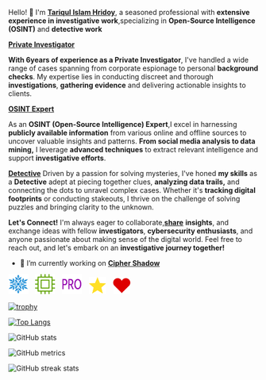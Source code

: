 Hello! 👋 I'm [**Tariqul IsIam Hridoy**](https://medium.com/@TariqullslamHridoy),
a seasoned professional with **extensive experience in investigative work**,specializing in **Open-Source Intelligence (OSINT)** and **detective work**

[**Private Investigator**](https://www.facebook.com/groups/hridoy.private.investigator.osint)

**With 6years of experience as a Private Investigator**,
 I've handled a wide range of cases spanning from corporate espionage to personal **background checks**.
My expertise lies in conducting discreet and thorough **investigations**, **gathering evidence** and delivering actionable insights to clients.

[**OSINT Expert**](https://www.facebook.com/groups/hridoy.private.investigator.osint)

As an **OSINT (Open-Source Intelligence) Expert**,I excel in harnessing **publicly available information** from various online and 
offline sources to uncover valuable insights and patterns. 
**From social media analysis to data mining,** I leverage **advanced techniques** to extract relevant intelligence and support **investigative efforts**.

[**Detective**](https://www.facebook.com/groups/hridoy.private.investigator.osint)
Driven by a passion for solving mysteries, I've honed **my skills** as a **Detective** adept at piecing together clues, **analyzing data trails,** and connecting the dots to unravel complex cases. Whether it's **tracking digital footprints** or conducting stakeouts,
I thrive on the challenge of solving puzzles and bringing clarity to the unknown.

**Let's Connect!**
I'm always eager to collaborate,[**share**](https://www.facebook.com/groups/hridoy.private.investigator.osint) **insights**, and exchange ideas with fellow **investigators**, **cybersecurity enthusiasts**, and anyone passionate about making sense of the digital world. Feel free to reach out, and let's embark on an **investigative journey together!**

- 🔭 I’m currently working on [**Cipher Shadow**](https://ciphershadow.com)


<a href='https://archiveprogram.github.com/'><img src='https://raw.githubusercontent.com/acervenky/animated-github-badges/master/assets/acbadge.gif' width='40' height='40'></a> <a href='https://docs.github.com/en/developers'><img src='https://raw.githubusercontent.com/acervenky/animated-github-badges/master/assets/devbadge.gif' width='40' height='40'></a> <a href='https://github.com/pricing'><img src='https://raw.githubusercontent.com/acervenky/animated-github-badges/master/assets/pro.gif' width='40' height='40'></a> <a href='https://stars.github.com/'><img src='https://raw.githubusercontent.com/acervenky/animated-github-badges/master/assets/starbadge.gif' width='35' height='35'></a> <a href='https://docs.github.com/en/github/supporting-the-open-source-community-with-github-sponsors'><img src='https://raw.githubusercontent.com/acervenky/animated-github-badges/master/assets/sponsorbadge.gif' width='35' height='35'></a> 

[![trophy](https://github-profile-trophy.vercel.app/?username=TariqullslamHridoy)](https://github.com/ryo-ma/github-profile-trophy)

[![Top Langs](https://github-readme-stats.vercel.app/api/top-langs/?username=TariqullslamHridoy)](https://github.com/anuraghazra/github-readme-stats)

![GitHub stats](https://github-readme-stats.vercel.app/api?username=TariqullslamHridoy&show_icons=true&count_private=true)  

![GitHub metrics](https://metrics.lecoq.io/TariqullslamHridoy)  

![GitHub streak stats](https://streak-stats.demolab.com/?user=TariqullslamHridoy)  


